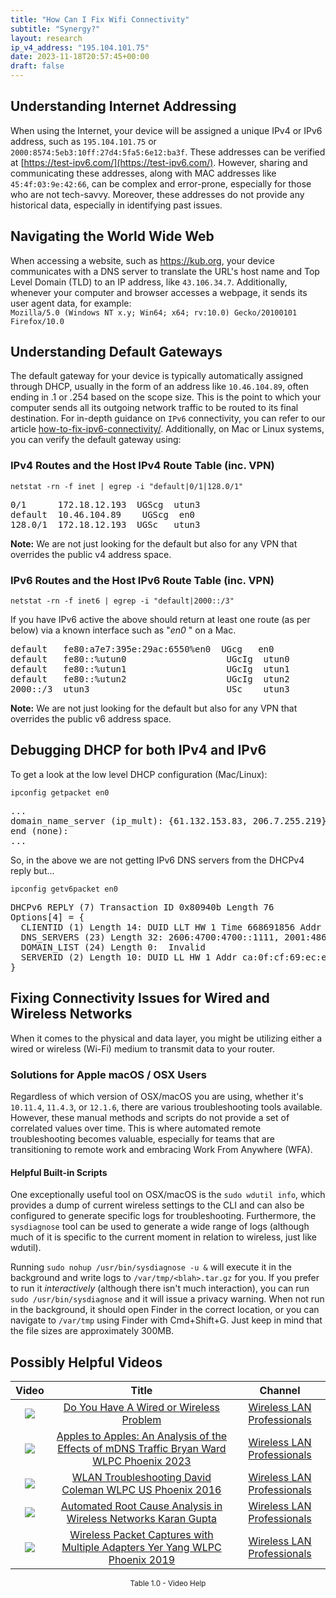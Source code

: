 ```yaml
---
title: "How Can I Fix Wifi Connectivity"
subtitle: "Synergy?"
layout: research
ip_v4_address: "195.104.101.75"
date: 2023-11-18T20:57:45+00:00
draft: false
---
```


## Understanding Internet Addressing

When using the Internet, your device will be assigned a unique IPv4 or IPv6 address, such as ```195.104.101.75``` or ```2000:8574:5eb3:10ff:27d4:5fa5:6e12:ba3f```. These addresses can be verified at [https://test-ipv6.com/](https://test-ipv6.com/). However, sharing and communicating these addresses, along with MAC addresses like ```45:4f:03:9e:42:66```, can be complex and error-prone, especially for those who are not tech-savvy. Moreover, these addresses do not provide any historical data, especially in identifying past issues.
## Navigating the World Wide Web

When accessing a website, such as https://kub.org, your device communicates with a DNS server to translate the URL's host name and Top Level Domain (TLD) to an IP address, like ```43.106.34.7```. Additionally, whenever your computer and browser accesses a webpage, it sends its user agent data, for example: <br>```Mozilla/5.0 (Windows NT x.y; Win64; x64; rv:10.0) Gecko/20100101 Firefox/10.0```
## Understanding Default Gateways

The default gateway for your device is typically automatically assigned through DHCP, usually in the form of an address like ```10.46.104.89```, often ending in .1 or .254 based on the scope size. This is the point to which your computer sends all its outgoing network traffic to be routed to its final destination. For in-depth guidance on ```IPv6``` connectivity, you can refer to our article [how-to-fix-ipv6-connectivity/](/blog/how-to-fix-ipv6-connectivity/). Additionally, on Mac or Linux systems, you can verify the default gateway using:
<br>
### IPv4 Routes and the Host IPv4 Route Table (inc. VPN)
```netstat -rn -f inet | egrep -i "default|0/1|128.0/1"```

<pre>
0/1      172.18.12.193  UGScg  utun3
default  10.46.104.89    UGScg  en0
128.0/1  172.18.12.193  UGSc   utun3</pre>

**Note:** We are not just looking for the default but also for any VPN that overrides the public v4 address space.

### IPv6 Routes and the Host IPv6 Route Table (inc. VPN)
```netstat -rn -f inet6 | egrep -i "default|2000::/3"```

If you have IPv6 active the above should return at least one route (as per below) via a known interface such as "_en0_ " on a Mac. 

<pre>
default   fe80:a7e7:395e:29ac:6550%en0  UGcg   en0
default   fe80::%utun0                   UGcIg  utun0
default   fe80::%utun1                   UGcIg  utun1
default   fe80::%utun2                   UGcIg  utun2
2000::/3  utun3                          USc    utun3</pre>

**Note:** We are not just looking for the default but also for any VPN that overrides the public v6 address space.
<br>

## Debugging DHCP for both IPv4 and IPv6

To get a look at the low level DHCP configuration (Mac/Linux): 

```ipconfig getpacket en0```

<pre>
...
domain_name_server (ip_mult): {61.132.153.83, 206.7.255.219}
end (none):
...</pre>

So, in the above we are not getting IPv6 DNS servers from the DHCPv4 reply but...

```ipconfig getv6packet en0```

<pre>
DHCPv6 REPLY (7) Transaction ID 0x80940b Length 76
Options[4] = {
  CLIENTID (1) Length 14: DUID LLT HW 1 Time 668691856 Addr 45:4f:03:9e:42:66
  DNS_SERVERS (23) Length 32: 2606:4700:4700::1111, 2001:4860:4860::8844
  DOMAIN_LIST (24) Length 0:  Invalid
  SERVERID (2) Length 10: DUID LL HW 1 Addr ca:0f:cf:69:ec:ed
}</pre>




## Fixing Connectivity Issues for Wired and Wireless Networks
When it comes to the physical and data layer, you might be utilizing either a wired or wireless (Wi-Fi) medium to transmit data to your router.
### Solutions for Apple macOS / OSX Users
Regardless of which version of OSX/macOS you are using, whether it's `10.11.4`, `11.4.3`, or `12.1.6`, there are various troubleshooting tools available. However, these manual methods and scripts do not provide a set of correlated values over time. This is where automated remote troubleshooting becomes valuable, especially for teams that are transitioning to remote work and embracing Work From Anywhere (WFA).
#### Helpful Built-in Scripts
One exceptionally useful tool on OSX/macOS is the `sudo wdutil info`, which provides a dump of current wireless settings to the CLI and can also be configured to generate specific logs for troubleshooting. Furthermore, the `sysdiagnose` tool can be used to generate a wide range of logs (although much of it is specific to the current moment in relation to wireless, just like wdutil).

Running `sudo nohup /usr/bin/sysdiagnose -u &` will execute it in the background and write logs to `/var/tmp/<blah>.tar.gz` for you. If you prefer to run it *interactively* (although there isn't much interaction), you can run `sudo /usr/bin/sysdiagnose` and it will issue a privacy warning. When not run in the background, it should open Finder in the correct location, or you can navigate to `/var/tmp` using Finder with Cmd+Shift+G. Just keep in mind that the file sizes are approximately 300MB.
## Possibly Helpful Videos

<link href="/plugins/lity/css/lity.min.css" rel="stylesheet">
<script src="/plugins/lity/js/lity.min.js"></script>
<div class="table1-start"></div>

|Video | Title | Channel |
| :---: | :---: | :---: |
|<a href="https://www.youtube.com/watch?v=AJ29knJ5Rsk" data-lity><img src="https://i.ytimg.com/vi/AJ29knJ5Rsk/default.jpg" class="img-fluid"></a>|<a href="https://www.youtube.com/watch?v=AJ29knJ5Rsk" data-lity>Do You Have A Wired or Wireless Problem</a>|<a target="_blank" href="https://www.youtube.com/channel/UCIzBSS46vcqhwmBZ7ZpY-yg" >Wireless LAN Professionals</a>|
|<a href="https://www.youtube.com/watch?v=miRV8qDOKBE" data-lity><img src="https://i.ytimg.com/vi/miRV8qDOKBE/default.jpg" class="img-fluid"></a>|<a href="https://www.youtube.com/watch?v=miRV8qDOKBE" data-lity>Apples to Apples: An Analysis of the Effects of mDNS Traffic   Bryan Ward   WLPC Phoenix 2023</a>|<a target="_blank" href="https://www.youtube.com/channel/UCIzBSS46vcqhwmBZ7ZpY-yg" >Wireless LAN Professionals</a>|
|<a href="https://www.youtube.com/watch?v=5nvwM3bDvbY" data-lity><img src="https://i.ytimg.com/vi/5nvwM3bDvbY/default.jpg" class="img-fluid"></a>|<a href="https://www.youtube.com/watch?v=5nvwM3bDvbY" data-lity>WLAN Troubleshooting   David Coleman   WLPC US Phoenix 2016</a>|<a target="_blank" href="https://www.youtube.com/channel/UCIzBSS46vcqhwmBZ7ZpY-yg" >Wireless LAN Professionals</a>|
|<a href="https://www.youtube.com/watch?v=34m0u23_izY" data-lity><img src="https://i.ytimg.com/vi/34m0u23_izY/default.jpg" class="img-fluid"></a>|<a href="https://www.youtube.com/watch?v=34m0u23_izY" data-lity>Automated Root Cause Analysis in Wireless Networks   Karan Gupta</a>|<a target="_blank" href="https://www.youtube.com/channel/UCIzBSS46vcqhwmBZ7ZpY-yg" >Wireless LAN Professionals</a>|
|<a href="https://www.youtube.com/watch?v=9RzmyNRK9e4" data-lity><img src="https://i.ytimg.com/vi/9RzmyNRK9e4/default.jpg" class="img-fluid"></a>|<a href="https://www.youtube.com/watch?v=9RzmyNRK9e4" data-lity>Wireless Packet Captures with Multiple Adapters   Yer Yang   WLPC Phoenix 2019</a>|<a target="_blank" href="https://www.youtube.com/channel/UCIzBSS46vcqhwmBZ7ZpY-yg" >Wireless LAN Professionals</a>|

<center><small>Table 1.0 - Video Help</small></center>
 <br>
<div class="table1-end"></div>
<script type="text/javascript">
(function() {
    $('div.table1-start').nextUntil('div.table1-end', 'table').addClass('table thead-dark table-striped table-responsive rounded').attr('id', 't1');
    $('#t1').find('thead').addClass('thead-dark');
})();
</script>
